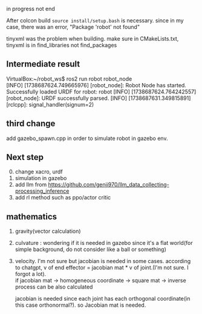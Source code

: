 in progress not end

After colcon build `source install/setup.bash` is necessary. since in my case, there was an error, "Package 'robot' not found"

tinyxml was the problem when building. make sure in CMakeLists.txt, tinyxml is in find_libraries not find_packages

## Intermediate result

VirtualBox:~/robot_ws$ ros2 run robot robot_node<br>
[INFO] [1738687624.749665976] [robot_node]: Robot Node has started.
Successfully loaded URDF for robot: robot
[INFO] [1738687624.764242557] [robot_node]: URDF successfully parsed.
[INFO] [1738687631.349815891] [rclcpp]: signal_handler(signum=2)

## third change
add gazebo_spawn.cpp in order to simulate robot in gazebo env. 

## Next step
0) change xacro, urdf
1) simulation in gazebo
2) add llm from https://github.com/genji970/llm_data_collecting-processing_inference
3) add rl method such as ppo/actor critic

## mathematics
1) gravity(vector calculation)

2) culvature : wondering if it is needed in gazebo since it's a flat world(for simple background, do not consider like a ball or something)

3) velocity. I'm not sure but jacobian is needed in some cases.
   according to chatgpt, v of end effector = jacobian mat * v of joint.(I'm not sure. I forgot a lot).<br> if jacobian mat -> homogeneous coordinate -> square mat -> inverse process can be also calculated

   jacobian is needed since each joint has each orthogonal coordinate(in this case orthonormal?). so Jacobian mat is needed.
